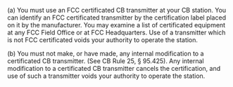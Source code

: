 (a) You must use an FCC certificated CB transmitter at your CB station. You can identify an FCC certificated transmitter by the certification label placed on it by the manufacturer. You may examine a list of certificated equipment at any FCC Field Office or at FCC Headquarters. Use of a transmitter which is not FCC certificated voids your authority to operate the station.

(b) You must not make, or have made, any internal modification to a certificated CB transmitter. (See CB Rule 25, § 95.425). Any internal modification to a certificated CB transmitter cancels the certification, and use of such a transmitter voids your authority to operate the station.

